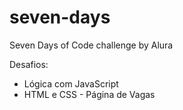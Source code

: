 # seven-days
Seven Days of Code challenge by Alura

Desafios: 
- Lógica com JavaScript
- HTML e CSS - Página de Vagas


